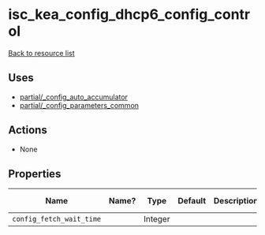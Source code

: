 # isc_kea_config_dhcp6_config_control

[Back to resource list](../README.md#resources)

## Uses

- [partial/_config_auto_accumulator](partial/isc_kea__config_auto_accumulator.md)
- [partial/_config_parameters_common](partial/isc_kea__config_parameters_common.md)

## Actions

- None

## Properties

| Name                     | Name? | Type    | Default | Description | Allowed Values |
| ------------------------ | ----- | ------- | ------- | ----------- | -------------- |
| `config_fetch_wait_time` |       | Integer |         |             |                |
